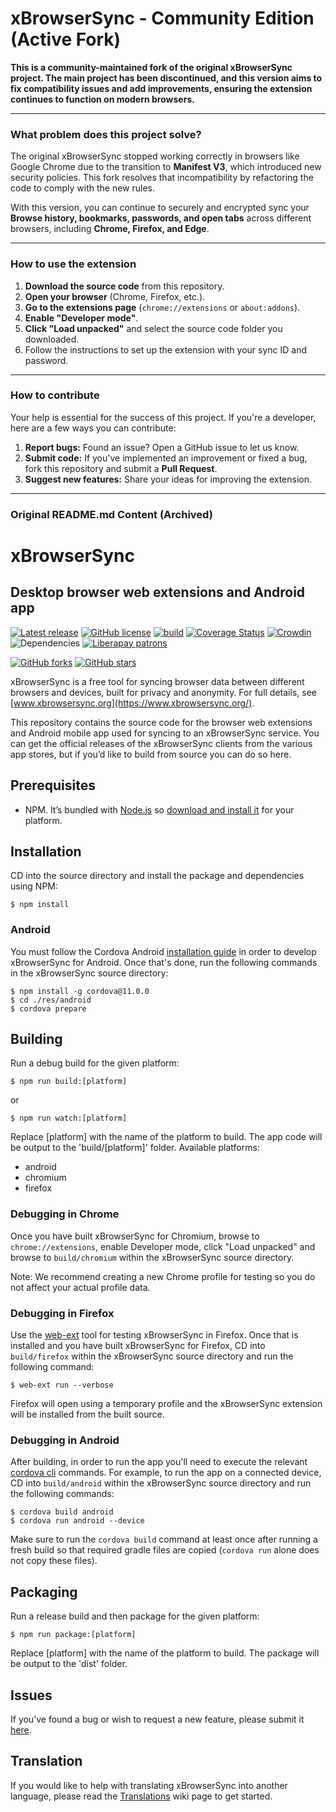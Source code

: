 # **xBrowserSync - Community Edition (Active Fork)**

**This is a community-maintained fork of the original xBrowserSync project. The main project has been discontinued, and this version aims to fix compatibility issues and add improvements, ensuring the extension continues to function on modern browsers.**

---

### What problem does this project solve?

The original xBrowserSync stopped working correctly in browsers like Google Chrome due to the transition to **Manifest V3**, which introduced new security policies. This fork resolves that incompatibility by refactoring the code to comply with the new rules.

With this version, you can continue to securely and encrypted sync your **Browse history, bookmarks, passwords, and open tabs** across different browsers, including **Chrome, Firefox, and Edge**.

---

### How to use the extension

1.  **Download the source code** from this repository.
2.  **Open your browser** (Chrome, Firefox, etc.).
3.  **Go to the extensions page** (`chrome://extensions` or `about:addons`).
4.  **Enable "Developer mode"**.
5.  **Click "Load unpacked"** and select the source code folder you downloaded.
6.  Follow the instructions to set up the extension with your sync ID and password.

---

### How to contribute

Your help is essential for the success of this project. If you're a developer, here are a few ways you can contribute:

1.  **Report bugs:** Found an issue? Open a GitHub issue to let us know.
2.  **Submit code:** If you've implemented an improvement or fixed a bug, fork this repository and submit a **Pull Request**.
3.  **Suggest new features:** Share your ideas for improving the extension.

---

### Original README.md Content (Archived)

# xBrowserSync

## Desktop browser web extensions and Android app

[![Latest release](https://img.shields.io/github/release/xbrowsersync/app.svg)](https://github.com/xbrowsersync/app/blob/master/LICENSE.md) [![GitHub license](https://img.shields.io/github/license/xbrowsersync/app.svg)](https://github.com/xbrowsersync/app/releases/latest) [![build](https://github.com/xbrowsersync/app/actions/workflows/build.yml/badge.svg)](https://github.com/xbrowsersync/app/actions/workflows/build.yml) [![Coverage Status](https://coveralls.io/repos/github/xbrowsersync/app/badge.svg?branch=master)](https://coveralls.io/github/xbrowsersync/app?branch=master) [![Crowdin](https://badges.crowdin.net/xbrowsersync-app/localized.svg)](https://crowdin.com/project/xbrowsersync-app) ![Dependencies](https://img.shields.io/depfu/xbrowsersync/app) [![Liberapay patrons](http://img.shields.io/liberapay/patrons/xbrowsersync.svg?logo=liberapay)](https://liberapay.com/xbrowsersync/donate)

[![GitHub forks](https://img.shields.io/github/forks/xbrowsersync/app.svg?style=social&label=Fork)](https://github.com/xbrowsersync/app/fork)
[![GitHub stars](https://img.shields.io/github/stars/xbrowsersync/app.svg?style=social&label=Star)](https://github.com/xbrowsersync/app)

xBrowserSync is a free tool for syncing browser data between different browsers and devices, built for privacy and anonymity. For full details, see [www.xbrowsersync.org](https://www.xbrowsersync.org/).

This repository contains the source code for the browser web extensions and Android mobile app used for syncing to an xBrowserSync service. You can get the official releases of the xBrowserSync clients from the various app stores, but if you’d like to build from source you can do so here.

## Prerequisites

- NPM. It’s bundled with [Node.js](https://nodejs.org/) so [download and install it](https://nodejs.org/en/download/) for your platform.

## Installation

CD into the source directory and install the package and dependencies using NPM:

    $ npm install

### Android

You must follow the Cordova Android [installation guide](https://cordova.apache.org/docs/en/latest/guide/platforms/android/index.html) in order to develop xBrowserSync for Android. Once that's done, run the following commands in the xBrowserSync source directory:

    $ npm install -g cordova@11.0.0
    $ cd ./res/android
    $ cordova prepare

## Building

Run a debug build for the given platform:

    $ npm run build:[platform]

or

    $ npm run watch:[platform]

Replace [platform] with the name of the platform to build. The app code will be output to the 'build/[platform]' folder. Available platforms:

- android
- chromium
- firefox

### Debugging in Chrome

Once you have built xBrowserSync for Chromium, browse to `chrome://extensions`, enable Developer mode, click "Load unpacked" and browse to `build/chromium` within the xBrowserSync source directory.

Note: We recommend creating a new Chrome profile for testing so you do not affect your actual profile data.

### Debugging in Firefox

Use the [web-ext](https://developer.mozilla.org/en-US/docs/Mozilla/Add-ons/WebExtensions/Getting_started_with_web-ext) tool for testing xBrowserSync in Firefox. Once that is installed and you have built xBrowserSync for Firefox, CD into `build/firefox` within the xBrowserSync source directory and run the following command:

    $ web-ext run --verbose

Firefox will open using a temporary profile and the xBrowserSync extension will be installed from the built source.

### Debugging in Android

After building, in order to run the app you'll need to execute the relevant [cordova cli](https://cordova.apache.org/docs/en/latest/reference/cordova-cli/index.html) commands. For example, to run the app on a connected device, CD into `build/android` within the xBrowserSync source directory and run the following commands:

    $ cordova build android
    $ cordova run android --device

Make sure to run the `cordova build` command at least once after running a fresh build so that required gradle files are copied (`cordova run` alone does not copy these files).

## Packaging

Run a release build and then package for the given platform:

    $ npm run package:[platform]

Replace [platform] with the name of the platform to build. The package will be output to the 'dist' folder.

## Issues

If you’ve found a bug or wish to request a new feature, please submit it [here](https://github.com/xbrowsersync/app/issues/).

## Translation

If you would like to help with translating xBrowserSync into another language, please read the [Translations](https://github.com/xbrowsersync/app/wiki/Translations) wiki page to get started.
